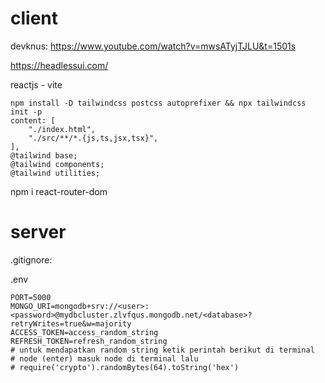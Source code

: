 # client

devknus: https://www.youtube.com/watch?v=mwsATyjTJLU&t=1501s

https://headlessui.com/

reactjs - vite

```
npm install -D tailwindcss postcss autoprefixer && npx tailwindcss init -p
content: [
    "./index.html",
    "./src/**/*.{js,ts,jsx,tsx}",
],
@tailwind base;
@tailwind components;
@tailwind utilities;
```

npm i react-router-dom

# server

.gitignore:

.env

```
PORT=5000
MONGO_URI=mongodb+srv://<user>:<password>@mydbcluster.zlvfqus.mongodb.net/<database>?retryWrites=true&w=majority
ACCESS_TOKEN=access_random_string
REFRESH_TOKEN=refresh_random_string
# untuk mendapatkan random string ketik perintah berikut di terminal
# node (enter) masuk node di terminal lalu
# require('crypto').randomBytes(64).toString('hex')

```
